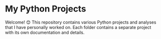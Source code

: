 # My Python Projects

Welcome! 😊 This repository contains various Python projects and analyses that I have personally worked on. Each folder contains a separate project with its own documentation and details.

